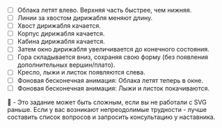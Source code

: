 - [ ] Облака летят влево. Верхняя часть быстрее, чем нижняя.
- [ ] Линии за хвостом дирижабля меняют длину.
- [ ] Хвост дирижабля качается.
- [ ] Корпус дирижабля качается.
- [ ] Кабина дирижабля качается.
- [ ] Затем окно дирижабля увеличивается до конечного состояния.
- [ ] Гора складывается вниз, сохраняя свою форму (без появления дополнительных вершин/плато).
- [ ] Кресло, лыжи и листок появляются слева.
- [ ] Фоновая бесконечная анимация: Облака летят теперь в окне.
- [ ] Фоновая бесконечная анимация: Лыжи и листок покачиваются.

:large_blue_diamond: - Это задание может быть сложным, если вы не работали с SVG раньше. Если у вас возникают непреодолимые трудности - лучше составить список вопросов и запросить консультацию у наставника.

